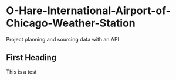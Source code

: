 # O-Hare-International-Airport-of-Chicago-Weather-Station
Project planning and sourcing data with an API

## First Heading
This is a test